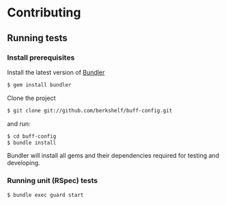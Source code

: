 # Contributing

## Running tests

### Install prerequisites

Install the latest version of [Bundler](http://gembundler.com)

```sh
$ gem install bundler
```

Clone the project

```sh
$ git clone git://github.com/berkshelf/buff-config.git
```

and run:

```sh
$ cd buff-config
$ bundle install
```

Bundler will install all gems and their dependencies required for testing and developing.

### Running unit (RSpec) tests

```sh
$ bundle exec guard start
```
